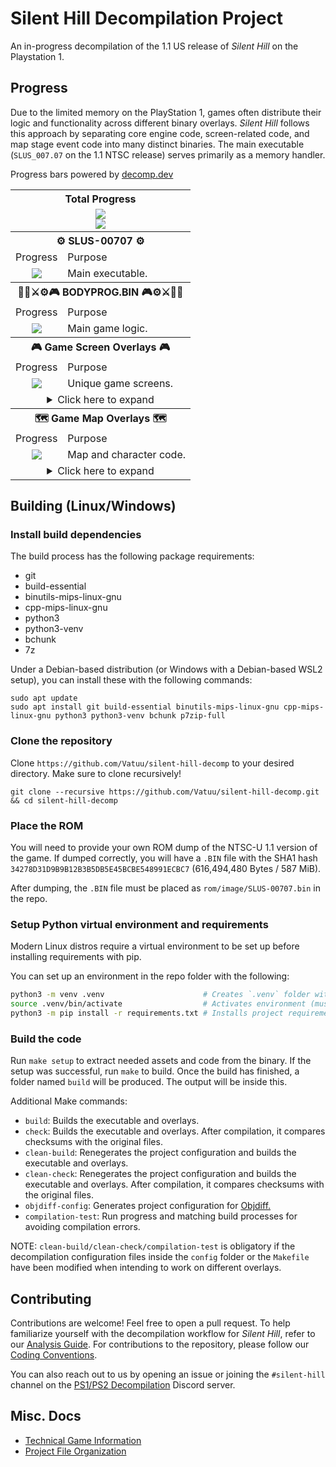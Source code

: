 # Silent Hill Decompilation Project

An in-progress decompilation of the 1.1 US release of *Silent Hill* on the Playstation 1.

## Progress
Due to the limited memory on the PlayStation 1, games often distribute their logic and functionality across different binary overlays. *Silent Hill* follows this approach by separating core engine code, screen-related code, and map stage event code into many distinct binaries. The main executable (`SLUS_007.07` on the 1.1 NTSC release) serves primarily as a memory handler.

Progress bars powered by [decomp.dev](https://decomp.dev)

<table align=center>
    <tbody>
        <tr>
            <th colspan=3>Total Progress</th>
        </tr>
        <tr>
            <td colspan=3 align=center><a href="https://decomp.dev/Vatuu/silent-hill-decomp"><img src="https://decomp.dev/Vatuu/silent-hill-decomp.svg?mode=shield&measure=code&category=all"/></a><br/><a href="https://decomp.dev/Vatuu/silent-hill-decomp"><img src="https://decomp.dev/Vatuu/silent-hill-decomp.svg?mode=shield&measure=fuzzy_match&category=all&label=Silent+Hill+(Fuzzy+Match)"/></a></td>
        </tr>
        <tr>
            <th colspan=3>⚙ SLUS-00707 ⚙</th>
        </tr>
        <tr>
            <td>Progress</td>
            <td colspan=2>Purpose</td>
        </tr>
        <tr>
            <td align=center><a href="https://decomp.dev/Vatuu/silent-hill-decomp?category=main"><img src="https://decomp.dev/Vatuu/silent-hill-decomp.svg?mode=shield&measure=fuzzy_match&category=main"/></a></td>
            <td colspan=2>Main executable.</td>
        </tr>
        <tr>
            <th colspan=3>🧟‍♂️⚔⚙🎮 BODYPROG.BIN 🎮⚙⚔🧟‍♂️</th>
        </tr>
        <tr>
            <td>Progress</td>
            <td colspan=2>Purpose</td>
        </tr>
        <tr>
            <td align=center><a href="https://decomp.dev/Vatuu/silent-hill-decomp?category=engine"><img src="https://decomp.dev/Vatuu/silent-hill-decomp.svg?mode=shield&measure=fuzzy_match&category=engine"/></a></td>
            <td colspan=2>Main game logic.</td>
        </tr>
        <tr>
            <th colspan=3>🎮 Game Screen Overlays 🎮</th>
        </tr>
        <tr>
            <td>Progress</td>
            <td colspan=2>Purpose</td>
        </tr>
        <tr>
            <td align=center><a href="https://decomp.dev/Vatuu/silent-hill-decomp?category=screen"><img src="https://decomp.dev/Vatuu/silent-hill-decomp.svg?mode=shield&measure=fuzzy_match&category=screen&color=rgb(255,215,0)"/></a></td>
            <td colspan=2>Unique game screens.</td>
        </tr>
        <tr>
            <td colspan=3 align=center>
<details>
<summary>Click here to expand</summary>
<!-- Github incorrectly parses it if it's indented... -->
<table>
    <tbody>
        <tr>
          <th colspan=3>👨‍💼 B_KONAMI.BIN 👨‍💼</th>
        </tr>
        <tr>
            <td>Progress</td>
            <td>Purpose</td>
            <td>Note</td>
        </tr>
        <tr>
            <td align=center><a href="https://decomp.dev/Vatuu/silent-hill-decomp?category=screen.b_konami"><img src="https://decomp.dev/Vatuu/silent-hill-decomp.svg?mode=shield&measure=fuzzy_match&category=screen.b_konami&label=B_KONAMI&color=rgb(255,215,0)"/></a></td>
            <td>Boot screen logic.</td>
            <td><a href="https://github.com/Vatuu/silent-hill-decomp/commit/349b284d61a6901df3b96b99a612a66653d97238">First fully decompiled and matching overlay!</a></td>
        </tr>
        <tr>
          <th colspan=3>🎞 STREAM.BIN 🎞</th>
        </tr>
        <tr>
            <td>Progress</td>
            <td>Purpose</td>
            <td>Note</td>
        </tr>
        <tr>
            <td align=center><a href="https://decomp.dev/Vatuu/silent-hill-decomp?category=screen.stream"><img src="https://decomp.dev/Vatuu/silent-hill-decomp.svg?mode=shield&measure=fuzzy_match&category=screen.stream&label=STREAM&color=rgb(255,215,0)"/></a></td>
            <td>Full motion videos stream logic.</td>
            <td><a href="https://github.com/Vatuu/silent-hill-decomp/commit/d2541f2c10667860048a6bd17bc39bbd87280d47">Third fully decompiled and matching overlay!</a></td>
        </tr>
        <tr>
          <th colspan=3>💾 SAVELOAD.BIN 💾</th>
        </tr>
        <tr>
            <td>Progress</td>
            <td>Purpose</td>
            <td>Note</td>
        <tr>
            <td align=center><a href="https://decomp.dev/Vatuu/silent-hill-decomp?category=screen.saveload"><img src="https://decomp.dev/Vatuu/silent-hill-decomp.svg?mode=shield&measure=fuzzy_match&category=screen.saveload&label=SAVELOAD&color=rgb(255,215,0)"/></a></td>
            <td>Save and load screen logic.</td>
            <td><a href="https://github.com/Vatuu/silent-hill-decomp/commit/f72646453302f8c84933decf1326c9b9ebd3d622">Fourth fully decompiled and matching overlay!</a></td>
        </tr>
        <tr>
          <th colspan=3>📜 STF_ROLL.BIN 📜</th>
        </tr>
        <tr>
            <td>Progress</td>
            <td>Purpose</td>
            <td>Note</td>
        </tr>
        <tr>
            <td align=center><a href="https://decomp.dev/Vatuu/silent-hill-decomp?category=screen.credits"><img src="https://decomp.dev/Vatuu/silent-hill-decomp.svg?mode=shield&measure=fuzzy_match&category=screen.credits&label=CREDITS&color=rgb(255,215,0)"/></a></td>
            <td>Credits roll logic.</td>
            <td><a href="https://github.com/Vatuu/silent-hill-decomp/commit/701c1223daa79fa6317ee4d09d54ff3d99112abc">Second fully decompiled and matching overlay!</a></td>
        </tr>
        <tr>
          <th colspan=3>🛠 OPTION.BIN 🛠</th>
        </tr>
        <tr>
            <td>Progress</td>
            <td>Purpose</td>
            <td>Note</td>
        </tr>
            <td align=center><a href="https://decomp.dev/Vatuu/silent-hill-decomp?category=screen.options"><img src="https://decomp.dev/Vatuu/silent-hill-decomp.svg?mode=shield&measure=fuzzy_match&category=screen.options&label=OPTIONS&color=rgb(255,215,0)"/></a></td>
            <td>Options screen logic.</td>
            <td><a href="https://github.com/Vatuu/silent-hill-decomp/commit/a7ab294077dab8104a18ddacb8e567c23eaf0efe">Fifth fully decompiled and matching overlay!</a></td>
        </tr>
      </tbody>
    </table>
</details>
</td>
          <tr>
            <th colspan=3>🗺 Game Map Overlays 🗺</th>
          </tr>
          <tr>
            <td>Progress</td>
            <td colspan=2>Purpose</td>
          </tr>
          <tr>
            <td align=center><a href="https://decomp.dev/Vatuu/silent-hill-decomp?category=map"><img src="https://decomp.dev/Vatuu/silent-hill-decomp.svg?mode=shield&measure=fuzzy_match&category=map"/></a></td>
            <td colspan=2>Map and character code.</td>
          </tr>
          <tr>
            <td colspan=3 align=center>
<details>
<summary>Click here to expand</summary>
<!-- Github incorrectly parses it if it's indented... -->
<table>
    <tbody>
        <tr>
          <th colspan=3>🏙 MAP0 🏙</th>
        </tr>
        <tr>
            <td>Progress</td>
            <td colspan=2>Location</td>
        </tr>
        <tr>
            <td align=center><a href="https://decomp.dev/Vatuu/silent-hill-decomp?category=map.map0_s00"><img src="https://decomp.dev/Vatuu/silent-hill-decomp.svg?mode=shield&color=%23003cc7&measure=fuzzy_match&category=map.map0_s00&label=MAP0_S00"/></a></td>
            <td colspan=2>Old Silent Hill.</td>
        </tr>
        <tr>
            <td align=center><a href="https://decomp.dev/Vatuu/silent-hill-decomp?category=map.map0_s01"><img src="https://decomp.dev/Vatuu/silent-hill-decomp.svg?mode=shield&color=%23003cc7&measure=fuzzy_match&category=map.map0_s01&label=MAP0_S01"/></a></td>
            <td colspan=2>Cafe in Old Silent Hill.</td>
        </tr>
        <tr>
            <td align=center><a href="https://decomp.dev/Vatuu/silent-hill-decomp?category=map.map0_s02"><img src="https://decomp.dev/Vatuu/silent-hill-decomp.svg?mode=shield&color=%23003cc7&measure=fuzzy_match&category=map.map0_s02&label=MAP0_S02"/></a></td>
            <td colspan=2>Bonus unlockable areas in Old Silent Hill.</td>
        </tr>
        <tr>
          <th colspan=3>🏫 MAP1 🏫</th>
        </tr>
        <tr>
            <td>Progress</td>
            <td colspan=2>Location</td>
        </tr>
        <tr>
            <td align=center><a href="https://decomp.dev/Vatuu/silent-hill-decomp?category=map.map1_s00"><img src="https://decomp.dev/Vatuu/silent-hill-decomp.svg?mode=shield&measure=fuzzy_match&category=map.map1_s00&label=MAP1_S00"/></a></td>
            <td colspan=2>School first floor, courtyard, and basement.</td>
        <tr>
            <td align=center><a href="https://decomp.dev/Vatuu/silent-hill-decomp?category=map.map1_s01"><img src="https://decomp.dev/Vatuu/silent-hill-decomp.svg?mode=shield&measure=fuzzy_match&category=map.map1_s01&label=MAP1_S01"/></a></td>
            <td colspan=2>School second floor.</td>
        </tr>
        <tr>
            <td align=center><a href="https://decomp.dev/Vatuu/silent-hill-decomp?category=map.map1_s02"><img src="https://decomp.dev/Vatuu/silent-hill-decomp.svg?mode=shield&measure=fuzzy_match&category=map.map1_s02&label=MAP1_S02"/></a></td>
            <td colspan=2>School first floor and courtyard in Otherworld.</td>
        </tr>
        <tr>
            <td align=center><a href="https://decomp.dev/Vatuu/silent-hill-decomp?category=map.map1_s03"><img src="https://decomp.dev/Vatuu/silent-hill-decomp.svg?mode=shield&measure=fuzzy_match&category=map.map1_s03&label=MAP1_S03"/></a></td>
            <td colspan=2>School second floor and school roof in Otherworld.</td>
        </tr>
        <tr>
            <td align=center><a href="https://decomp.dev/Vatuu/silent-hill-decomp?category=map.map1_s04"><img src="https://decomp.dev/Vatuu/silent-hill-decomp.svg?mode=shield&measure=fuzzy_match&category=map.map1_s04&label=MAP1_S04&color=rgb(255,215,0)"/></a></td>
            <td>Unused <a href="https://github.com/Vatuu/silent-hill-decomp/issues/335#issuecomment-3393749791">(Click here for more information)</a></td>
			<td><a href="https://github.com/Vatuu/silent-hill-decomp/commit/c24f6f392e14eb4dbeac7fb0f0975f91a6539cb4">First fully decompiled and matching map overlay!</a></td>
        </tr>
        <tr>
            <td align=center><a href="https://decomp.dev/Vatuu/silent-hill-decomp?category=map.map1_s05"><img src="https://decomp.dev/Vatuu/silent-hill-decomp.svg?mode=shield&measure=fuzzy_match&category=map.map1_s05&label=MAP1_S05"/></a></td>
            <td colspan=2>School boss fight.</td>
        </tr>
        <tr>
            <td align=center><a href="https://decomp.dev/Vatuu/silent-hill-decomp?category=map.map1_s06"><img src="https://decomp.dev/Vatuu/silent-hill-decomp.svg?mode=shield&measure=fuzzy_match&category=map.map1_s06&label=MAP1_S06"/></a></td>
            <td colspan=2>School first floor and basement after the boss fight.</td>
        </tr>
        <tr>
          <th colspan=3>🏙 MAP2 🏙</th>
        </tr>
        <tr>
            <td>Progress</td>
            <td colspan=2>Location</td>
        </tr>
        <tr>
            <td align=center><a href="https://decomp.dev/Vatuu/silent-hill-decomp?category=map.map2_s00"><img src="https://decomp.dev/Vatuu/silent-hill-decomp.svg?mode=shield&color=%23003cc7&measure=fuzzy_match&category=map.map2_s00&label=MAP2_S00"/></a></td>
            <td colspan=2>Old Silent Hill.</td>
        </tr>
        <tr>
            <td align=center><a href="https://decomp.dev/Vatuu/silent-hill-decomp?category=map.map2_s01"><img src="https://decomp.dev/Vatuu/silent-hill-decomp.svg?mode=shield&color=%23003cc7&measure=fuzzy_match&category=map.map2_s01&label=MAP2_S01"/></a></td>
            <td colspan=2>Church.</td>
        </tr>
        <tr>
            <td align=center><a href="https://decomp.dev/Vatuu/silent-hill-decomp?category=map.map2_s02"><img src="https://decomp.dev/Vatuu/silent-hill-decomp.svg?mode=shield&color=%23003cc7&measure=fuzzy_match&category=map.map2_s02&label=MAP2_S02"/></a></td>
            <td colspan=2>Central Silent Hill.</td>
        </tr>
        <tr>
            <td align=center><a href="https://decomp.dev/Vatuu/silent-hill-decomp?category=map.map2_s03"><img src="https://decomp.dev/Vatuu/silent-hill-decomp.svg?mode=shield&color=%23003cc7&measure=fuzzy_match&category=map.map2_s03&label=MAP2_S03"/></a></td>
            <td colspan=2>Unused <a href="https://github.com/Vatuu/silent-hill-decomp/issues/335#issuecomment-3393749791">(Click here for more information)</a></td>
        </tr>
        <tr>
            <td align=center><a href="https://decomp.dev/Vatuu/silent-hill-decomp?category=map.map2_s04"><img src="https://decomp.dev/Vatuu/silent-hill-decomp.svg?mode=shield&color=%23003cc7&measure=fuzzy_match&category=map.map2_s04&label=MAP2_S04"/></a></td>
            <td colspan=2>Police station in Central Silent Hill.</td>
        </tr>
        <tr>
          <th colspan=3>🏥 MAP3 🏥</th>
        </tr>
        <tr>
            <td>Progress</td>
            <td colspan=2>Location</td>
        </tr>
        <tr>
            <td align=center><a href="https://decomp.dev/Vatuu/silent-hill-decomp?category=map.map3_s00"><img src="https://decomp.dev/Vatuu/silent-hill-decomp.svg?mode=shield&measure=fuzzy_match&category=map.map3_s00&label=MAP3_S00"/></a></td>
            <td colspan=2>Hospital beginning. Ends after meeting with Kaufmann.</td>
        </tr>
        <tr>
            <td align=center><a href="https://decomp.dev/Vatuu/silent-hill-decomp?category=map.map3_s01"><img src="https://decomp.dev/Vatuu/silent-hill-decomp.svg?mode=shield&measure=fuzzy_match&category=map.map3_s01&label=MAP3_S01"/></a></td>
            <td colspan=2>Hospital 1st and basement floors after meeting with Kaufmann.</td>
        </tr>
        <tr>
            <td align=center><a href="https://decomp.dev/Vatuu/silent-hill-decomp?category=map.map3_s02"><img src="https://decomp.dev/Vatuu/silent-hill-decomp.svg?mode=shield&measure=fuzzy_match&category=map.map3_s02&label=MAP3_S02"/></a></td>
            <td colspan=2>Green Lion Antique Shop cutscene in the Hospital.</td>
        </tr>
        <tr>
            <td align=center><a href="https://decomp.dev/Vatuu/silent-hill-decomp?category=map.map3_s03"><img src="https://decomp.dev/Vatuu/silent-hill-decomp.svg?mode=shield&measure=fuzzy_match&category=map.map3_s03&label=MAP3_S03"/></a></td>
            <td colspan=2>Hospital third and second floor in Otherworld.</td>
        </tr>
        <tr>
            <td align=center><a href="https://decomp.dev/Vatuu/silent-hill-decomp?category=map.map3_s04"><img src="https://decomp.dev/Vatuu/silent-hill-decomp.svg?mode=shield&measure=fuzzy_match&category=map.map3_s04&label=MAP3_S04"/></a></td>
            <td colspan=2>Hospital first floor in Otherworld.</td>
        </tr>
        <tr>
            <td align=center><a href="https://decomp.dev/Vatuu/silent-hill-decomp?category=map.map3_s05"><img src="https://decomp.dev/Vatuu/silent-hill-decomp.svg?mode=shield&measure=fuzzy_match&category=map.map3_s05&label=MAP3_S05"/></a></td>
            <td colspan=2>Hospital basement in Otherworld.</td>
        </tr>
        <tr>
            <td align=center><a href="https://decomp.dev/Vatuu/silent-hill-decomp?category=map.map3_s06"><img src="https://decomp.dev/Vatuu/silent-hill-decomp.svg?mode=shield&measure=fuzzy_match&category=map.map3_s06&label=MAP3_S06"/></a></td>
            <td colspan=2>Hospital first floor after the Otherworld section.</td>
        </tr>
        <tr>
          <th colspan=3>🏙 MAP4 🏙</th>
        </tr>
        <tr>
            <td>Progress</td>
            <td colspan=2>Location</td>
        </tr>
        <tr>
            <td align=center><a href="https://decomp.dev/Vatuu/silent-hill-decomp?category=map.map4_s00"><img src="https://decomp.dev/Vatuu/silent-hill-decomp.svg?mode=shield&color=%23003cc7&measure=fuzzy_match&category=map.map4_s00&label=MAP4_S00"/></a></td>
            <td colspan=2>Unused <a href="https://github.com/Vatuu/silent-hill-decomp/issues/335#issuecomment-3393749791">(Click here for more information)</a></td>
        </tr>
        <tr>
            <td align=center><a href="https://decomp.dev/Vatuu/silent-hill-decomp?category=map.map4_s01"><img src="https://decomp.dev/Vatuu/silent-hill-decomp.svg?mode=shield&color=%23003cc7&measure=fuzzy_match&category=map.map4_s01&label=MAP4_S01"/></a></td>
            <td colspan=2>Green Lion Antique Shop in Central Silent Hill and Otherworld.</td>
        </tr>
        <tr>
            <td align=center><a href="https://decomp.dev/Vatuu/silent-hill-decomp?category=map.map4_s02"><img src="https://decomp.dev/Vatuu/silent-hill-decomp.svg?mode=shield&color=%23003cc7&measure=fuzzy_match&category=map.map4_s02&label=MAP4_S02"/></a></td>
            <td colspan=2>Central Silent Hill in Otherworld.</td>
        </tr>
        <tr>
            <td align=center><a href="https://decomp.dev/Vatuu/silent-hill-decomp?category=map.map4_s03"><img src="https://decomp.dev/Vatuu/silent-hill-decomp.svg?mode=shield&color=%23003cc7&measure=fuzzy_match&category=map.map4_s03&label=MAP4_S03"/></a></td>
            <td colspan=2>Mall and boss fight.</td>
        </tr>
        <tr>
            <td align=center><a href="https://decomp.dev/Vatuu/silent-hill-decomp?category=map.map4_s04"><img src="https://decomp.dev/Vatuu/silent-hill-decomp.svg?mode=shield&color=%23003cc7&measure=fuzzy_match&category=map.map4_s04&label=MAP4_S04"/></a></td>
            <td>Hospital First Floor.</td>
            <td>Cutscene with Lisa after finding the altar<br/>in the Green Lion Antique Shop and<br/>meeting Lisa again after the mall boss fight.</td>
        </tr>
        <tr>
            <td align=center><a href="https://decomp.dev/Vatuu/silent-hill-decomp?category=map.map4_s05"><img src="https://decomp.dev/Vatuu/silent-hill-decomp.svg?mode=shield&color=%23003cc7&measure=fuzzy_match&category=map.map4_s05&label=MAP4_S05"/></a></td>
            <td colspan=2>Central Silent Hill Floatstinger boss fight in Otherworld.</td>
        </tr>
        <tr>
            <td align=center><a href="https://decomp.dev/Vatuu/silent-hill-decomp?category=map.map4_s06"><img src="https://decomp.dev/Vatuu/silent-hill-decomp.svg?mode=shield&color=%23003cc7&measure=fuzzy_match&category=map.map4_s06&label=MAP4_S06"/></a></td>
            <td colspan=2>Unused <a href="https://github.com/Vatuu/silent-hill-decomp/issues/335#issuecomment-3393749791">(Click here for more information)</a></td>
        </tr>
        <tr>
          <th colspan=3>🏙🍹 MAP5 🍹🏙</th>
        <tr>
            <td align=center><a href="https://decomp.dev/Vatuu/silent-hill-decomp?category=map.map5_s00"><img src="https://decomp.dev/Vatuu/silent-hill-decomp.svg?mode=shield&measure=fuzzy_match&category=map.map5_s00&label=MAP5_S00"/></a></td>
            <td colspan=2>Sewers lower and upper levels.</td>
        </tr>
        <tr>
            <td align=center><a href="https://decomp.dev/Vatuu/silent-hill-decomp?category=map.map5_s01"><img src="https://decomp.dev/Vatuu/silent-hill-decomp.svg?mode=shield&measure=fuzzy_match&category=map.map5_s01&label=MAP5_S01"/></a></td>
            <td colspan=2>Silent Hill Resort Area.</td>
        </tr>
        <tr>
            <td align=center><a href="https://decomp.dev/Vatuu/silent-hill-decomp?category=map.map5_s02"><img src="https://decomp.dev/Vatuu/silent-hill-decomp.svg?mode=shield&measure=fuzzy_match&category=map.map5_s02&label=MAP5_S02"/></a></td>
            <td colspan=2>Annie's Bar and Indian Runner in Resort Area.</td>
        </tr>
        <tr>
            <td align=center><a href="https://decomp.dev/Vatuu/silent-hill-decomp?category=map.map5_s03"><img src="https://decomp.dev/Vatuu/silent-hill-decomp.svg?mode=shield&measure=fuzzy_match&category=map.map5_s03&label=MAP5_S03"/></a></td>
            <td colspan=2>Norman's Motel in Resort Area.</td>
        </tr>
        <tr>
          <th colspan=3>🏙🍹🔥 MAP6 🔥🍹🏙</th>
        </tr>
        <tr>
            <td align=center><a href="https://decomp.dev/Vatuu/silent-hill-decomp?category=map.map6_s00"><img src="https://decomp.dev/Vatuu/silent-hill-decomp.svg?mode=shield&color=%23003cc7&measure=fuzzy_match&category=map.map6_s00&label=MAP6_S00"/></a></td>
            <td colspan=2>Silent Hill Resort Area in Otherworld.</td>
        </tr>
        <tr>
            <td align=center><a href="https://decomp.dev/Vatuu/silent-hill-decomp?category=map.map6_s01"><img src="https://decomp.dev/Vatuu/silent-hill-decomp.svg?mode=shield&color=%23003cc7&measure=fuzzy_match&category=map.map6_s01&label=MAP6_S01"/></a></td>
            <td colspan=2>Boat at Lakeside Pier.</td>
        </tr>
        <tr>
            <td align=center><a href="https://decomp.dev/Vatuu/silent-hill-decomp?category=map.map6_s02"><img src="https://decomp.dev/Vatuu/silent-hill-decomp.svg?mode=shield&color=%23003cc7&measure=fuzzy_match&category=map.map6_s02&label=MAP6_S02"/></a></td>
            <td colspan=2>Lakeside Pier and Lighthouse.</td>
        </tr>
        <tr>
            <td align=center><a href="https://decomp.dev/Vatuu/silent-hill-decomp?category=map.map6_s03"><img src="https://decomp.dev/Vatuu/silent-hill-decomp.svg?mode=shield&color=%23003cc7&measure=fuzzy_match&category=map.map6_s03&label=MAP6_S03"/></a></td>
            <td colspan=2>Sewer connecting to Lakeside Amusement Park.</td>
        </tr>
        <tr>
            <td align=center><a href="https://decomp.dev/Vatuu/silent-hill-decomp?category=map.map6_s04"><img src="https://decomp.dev/Vatuu/silent-hill-decomp.svg?mode=shield&color=%23003cc7&measure=fuzzy_match&category=map.map6_s04&label=MAP6_S04"/></a></td>
            <td colspan=2>Cybil boss fight and cutscene of Dahlia kidnapping Alessa.</td>
        </tr>
        <tr>
            <td align=center><a href="https://decomp.dev/Vatuu/silent-hill-decomp?category=map.map6_s05"><img src="https://decomp.dev/Vatuu/silent-hill-decomp.svg?mode=shield&color=%23003cc7&measure=fuzzy_match&category=map.map6_s05&label=MAP6_S05"/></a></td>
            <td colspan=2>Unused <a href="https://github.com/Vatuu/silent-hill-decomp/issues/335#issuecomment-3393749791">(Click here for more information)</a></td>
        </tr>
        <tr>
          <th colspan=3>❔🏥 MAP7 🏥❔</th>
        </tr>
        <tr>
            <td>Progress</td>
            <td colspan=2>Location</td>
        </tr>
        <tr>
            <td align=center><a href="https://decomp.dev/Vatuu/silent-hill-decomp?category=map.map7_s00"><img src="https://decomp.dev/Vatuu/silent-hill-decomp.svg?mode=shield&measure=fuzzy_match&category=map.map7_s00&label=MAP7_S00"/></a></td>
            <td colspan=2>Hospital first floor in Nowhere and Lisa cutscene.</td>
        </tr>
        <tr>
            <td align=center><a href="https://decomp.dev/Vatuu/silent-hill-decomp?category=map.map7_s01"><img src="https://decomp.dev/Vatuu/silent-hill-decomp.svg?mode=shield&measure=fuzzy_match&category=map.map7_s01&label=MAP7_S01"/></a></td>
            <td>Unknown</td>
            <td>Unknown parts of Nowhere.</td>
        </tr>
        <tr>
            <td align=center><a href="https://decomp.dev/Vatuu/silent-hill-decomp?category=map.map7_s02"><img src="https://decomp.dev/Vatuu/silent-hill-decomp.svg?mode=shield&measure=fuzzy_match&category=map.map7_s02&label=MAP7_S02"/></a></td>
            <td>Unknown</td>
            <td>Unknown parts of Nowhere, contains the<br/>cutscene where Alessa struggles against<br/>Dahlia.</td>
        </tr>
        <tr>
            <td align=center><a href="https://decomp.dev/Vatuu/silent-hill-decomp?category=map.map7_s03"><img src="https://decomp.dev/Vatuu/silent-hill-decomp.svg?mode=shield&measure=fuzzy_match&category=map.map7_s03&label=MAP7_S03"/></a></td>
            <td colspan=2>Final boss fight.</td>
        </tr>
      </tbody>
    </table>
</details>
</td>
    </tbody>
</table>

## Building (Linux/Windows)

### Install build dependencies
The build process has the following package requirements:
- git
- build-essential
- binutils-mips-linux-gnu
- cpp-mips-linux-gnu
- python3
- python3-venv
- bchunk
- 7z

Under a Debian-based distribution (or Windows with a Debian-based WSL2 setup), you can install these with the following commands:
```
sudo apt update
sudo apt install git build-essential binutils-mips-linux-gnu cpp-mips-linux-gnu python3 python3-venv bchunk p7zip-full
```

### Clone the repository
Clone `https://github.com/Vatuu/silent-hill-decomp` to your desired directory. Make sure to clone recursively!
```
git clone --recursive https://github.com/Vatuu/silent-hill-decomp.git && cd silent-hill-decomp
```

### Place the ROM
You will need to provide your own ROM dump of the NTSC-U 1.1 version of the game. If dumped correctly, you will have a `.BIN` file with the SHA1 hash `34278D31D9B9B12B3B5DB5E45BCBE548991ECBC7` (616,494,480 Bytes / 587 MiB).

After dumping, the `.BIN` file must be placed as `rom/image/SLUS-00707.bin` in the repo.

### Setup Python virtual environment and requirements
Modern Linux distros require a virtual environment to be set up before installing requirements with pip.

You can set up an environment in the repo folder with the following:
```bash
python3 -m venv .venv                      # Creates `.venv` folder with environment.
source .venv/bin/activate                  # Activates environment (must be run in every new terminal session).
python3 -m pip install -r requirements.txt # Installs project requirements from `requirements.txt`.
```

### Build the code
Run `make setup` to extract needed assets and code from the binary.
If the setup was successful, run `make` to build.
Once the build has finished, a folder named `build` will be produced. The output will be inside this.

Additional Make commands:
* `build`: Builds the executable and overlays.
* `check`: Builds the executable and overlays. After compilation, it compares checksums with the original files.
* `clean-build`: Renegerates the project configuration and builds the executable and overlays.
* `clean-check`: Renegerates the project configuration and builds the executable and overlays. After compilation, it compares checksums with the original files.
* `objdiff-config`: Generates project configuration for [Objdiff.](https://github.com/encounter/objdiff)
* `compilation-test`: Run progress and matching build processes for avoiding compilation errors.

NOTE: `clean-build/clean-check/compilation-test` is obligatory if the decompilation configuration files inside the `config` folder or the `Makefile` have been modified when intending to work on different overlays.

## Contributing
Contributions are welcome! Feel free to open a pull request. To help familiarize yourself with the decompilation workflow for *Silent Hill*, refer to our [Analysis Guide](https://github.com/Vatuu/silent-hill-decomp/blob/master/docs/Analysis%20Guide.md). For contributions to the repository, please follow our [Coding Conventions](https://github.com/Vatuu/silent-hill-decomp/blob/master/docs/Coding%20Conventions.md).

You can also reach out to us by opening an issue or joining the `#silent-hill` channel on the [PS1/PS2 Decompilation](https://discord.gg/VwCPdfbxgm) Discord server.

## Misc. Docs
* [Technical Game Information](https://github.com/Vatuu/silent-hill-decomp/blob/master/docs/Game%20Information.md)
* [Project File Organization](https://github.com/Vatuu/silent-hill-decomp/blob/master/docs/Organization.md)

